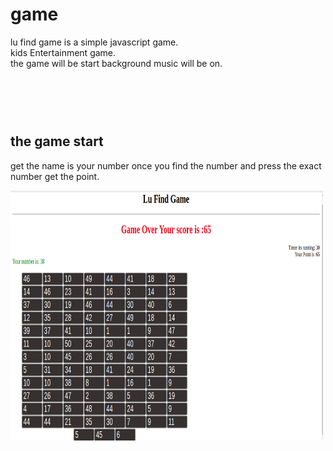 # game
lu find game is a simple javascript game.<br>
kids Entertainment game.<br>
the game will be start background music will be on. <br>

<br><br><br>
the game start
-----------------

get the name is your number 
once you find the number and press the exact number get the point.

<img src="lu.png" width="500" height="400">
